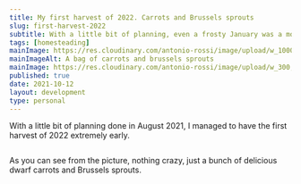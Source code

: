 ```yaml
---
title: My first harvest of 2022. Carrots and Brussels sprouts
slug: first-harvest-2022
subtitle: With a little bit of planning, even a frosty January was a month of abundance
tags: [homesteading]
mainImage: https://res.cloudinary.com/antonio-rossi/image/upload/w_1000,fl_progressive/v1648657621/articles/first-harvest/first-harvest_bxru7f.jpg
mainImageAlt: A bag of carrots and brussels sprouts
mainImage: https://res.cloudinary.com/antonio-rossi/image/upload/w_300,fl_progressive/v1648657621/articles/first-harvest/first-harvest_bxru7f.jpg
published: true
date: 2021-10-12
layout: development
type: personal
---
```


With a little bit of planning done in August 2021, I managed to have the first harvest of 2022 extremely early.

<img>

As you can see from the picture, nothing crazy, just a bunch of delicious dwarf carrots and Brussels sprouts.
